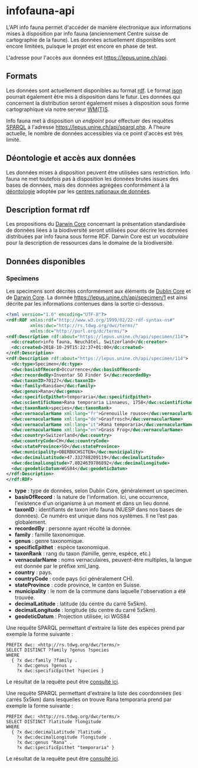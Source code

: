 # infofauna-api
L'API info fauna permet d'accéder de manière électronique aux informations mises à disposition par info fauna (anciennement Centre suisse de cartographie de la faune). Les données actuellement disponibles sont encore limitées, puisque le projet est encore en phase de test.

L'adresse pour l'accès aux données est https://lepus.unine.ch/api.

## Formats
Les données sont actuellement disponibles au format [rdf](https://www.w3.org/RDF/). Le format [json](https://www.json.org/) pourrait également être mis à disposition dans le futur. Les données qui concernent la distribution seront également mises à disposition sous forme cartographique via notre serveur [WM(T)S](https://fr.wikipedia.org/wiki/Web_Map_Tile_Service).

Info fauna met à disposition un _endpoint_ pour effectuer des requêtes [SPARQL](https://www.w3.org/TR/rdf-sparql-query/) à l'adresse https://lepus.unine.ch/api/sparql.php. A l'heure actuelle, le nombre de données accessibles via ce point d'accès est très limité.

## Déontologie et accès aux données
Les données mises à disposition peuvent être utilisées sans restriction. Info fauna ne met toutefois pas à disposition les données brutes issues des bases de données, mais des données agrégées conformément à la [déontologie](http://www.cscf.ch/cscf/home/datenverwaltung/datenschutzrichtlinien.html) adoptée par les [centres nationaux de données](https://www.infospecies.ch/fr/).

## Description format rdf
Les propositions du [Darwin Core](http://rs.tdwg.org/dwc/) concernant la présentation standardisée de données liées à la biodiversité seront utilisées pour décrire les données distribuées par info fauna sous forme RDF. Darwin Core est un _vocabulaire_ pour la description de ressources dans le domaine de la biodiversité.

## Données disponibles
### Specimens
Les specimens sont décrites conformément aux éléments de [Dublin Core](http://dublincore.org/) et de [Darwin Core](https://dwc.tdwg.org/terms/#taxon). La donnée https://lepus.unine.ch/api/specimen/1 est ainsi décrite par les informations contenues dans la sortie ci-dessous.

```rdf
<?xml version="1.0" encoding="UTF-8"?>
<rdf:RDF xmlns:rdf="http://www.w3.org/1999/02/22-rdf-syntax-ns#" 
         xmlns:dwc="http://rs.tdwg.org/dwc/terms/" 
         xmlns:dc="http://purl.org/dc/terms/">
<rdf:Description rdf:about="https://lepus.unine.ch/api/specimen/114">
  <dc:creator>info fauna, Neuchâtel, Switzerland</dc:creator>
  <dc:created>2018-10-29T15:22:37+01:00</dc:created>
</rdf:Description>
<rdf:Description rdf:about="https://lepus.unine.ch/api/specimen/114">
  <dc:type>Specimen</dc:type>
  <dwc:basisOfRecord>Occurrence</dwc:basisOfRecord>
  <dwc:recordedBy>Inventar SO Finder S</dwc:recordedBy>
  <dwc:taxonID>70127</dwc:taxonID>
  <dwc:family>Ranidae</dwc:family>
  <dwc:genus>Rana</dwc:genus>
  <dwc:specificEpithet>temporaria</dwc:specificEpithet>
  <dwc:scientificName>Rana temporaria Linnaeus, 1758</dwc:scientificName>
  <dwc:taxonRank>species</dwc:taxonRank>
  <dwc:vernacularName xml:lang="fr">Grenouille rousse</dwc:vernacularName>
  <dwc:vernacularName xml:lang="de">Grasfrosch</dwc:vernacularName>
  <dwc:vernacularName xml:lang="it">Rana temporaria</dwc:vernacularName>
  <dwc:vernacularName xml:lang="en">Grass Frog</dwc:vernacularName>
  <dwc:country>Switzerland</dwc:country>
  <dwc:countryCode>CH</dwc:countryCode>
  <dwc:stateProvince>SO</dwc:stateProvince>
  <dwc:municipality>OBERBUCHSITEN</dwc:municipality>
  <dwc:decimalLatitude>47.332788209119</dwc:decimalLatitude>
  <dwc:decimalLongitude>7.8024639786892</dwc:decimalLongitude>
  <dwc:geodeticDatum>WGS84</dwc:geodeticDatum>
</rdf:Description>
</rdf:RDF>
```
* __type__ : type de données, selon Dublin Core, généralement un specimen.
* __basisOfRecord__ : la nature de l'information. Ici, une occurrence, l'existence d'un origanisme à un moment et dans un lieu donné.
* __taxonID__ : identifiants de taxon info fauna (NUESP dans nos bases de données). Ce numéro est unique dans nos systèmes. Il ne l’est pas globalement.
* __recordedBy__ : personne ayant récolté la donnée.
* __family__ : famille taxonomique.
* __genus__ : genre taxonomique.
* __specificEpithet__ : espèce taxonomique.
* __taxonRank__ : rang du taxon (famille, genre, espèce, etc.)
* __vernacularName__ : noms vernaculaires, peuvent-être multiples, la langue est donnée par le préfixe xml_lang.
* __country__ : pays.
* __countryCode__ : code pays (ici généralement CH).
* __stateProvince__ : code province, le canton en Suisse.
* __municipality__ : le nom de la commune dans laquelle l'observation a été trouvée.
* __decimalLatitude__ : latitude (du centre du carré 5x5km).
* __decimalLongitude__ : longitude (du centre du carré 5x5km).
* __geodeticDatum__ : Projection utilisée, ici WGS84

Une requête SPARQL permettant d'extraire la liste des espèces prend par exemple la forme suivante :

```sparql
PREFIX dwc: <http://rs.tdwg.org/dwc/terms/>
SELECT DISTINCT ?family ?genus ?species
WHERE
  { ?x dwc:family ?family .
    ?x dwc:genus ?genus .
    ?x dwc:specificEpithet ?species }
 ```

Le résultat de la requête peut être [consulté ici](https://lepus.unine.ch/api/sparql.php?query=PREFIX+dwc%3A+%3Chttp%3A%2F%2Frs.tdwg.org%2Fdwc%2Fterms%2F%3E%0D%0ASELECT+DISTINCT+%3Ffamily+%3Fgenus+%3Fspecies%0D%0AWHERE%0D%0A++%7B+%3Fx+dwc%3Afamily+%3Ffamily+.%0D%0A++++%3Fx+dwc%3Agenus+%3Fgenus+.%0D%0A++++%3Fx+dwc%3AspecificEpithet+%3Fspecies+%7D&output=htmltab&jsonp=&key=2d4d2f1d50ad9429e48f51ab3338e14a&show_inline=1).

Une requête SPARQL permettant d'extraire la liste des coordonnées (les carrés 5x5km) dans lesquelles on trouve Rana temporaria prend par exemple la forme suivante :

```sparql
PREFIX dwc: <http://rs.tdwg.org/dwc/terms/>
SELECT DISTINCT ?latitude ?longitude
WHERE
  { ?x dwc:decimalLatitude ?latitude .
    ?x dwc:decimalLongitude ?longitude .
    ?x dwc:genus "Rana" .    
    ?x dwc:specificEpithet "temporaria" }
 ```

Le résultat de la requête peut être [consulté ici](https://lepus.unine.ch/api/sparql.php?query=PREFIX+dwc%3A+%3Chttp%3A%2F%2Frs.tdwg.org%2Fdwc%2Fterms%2F%3E%0D%0ASELECT+DISTINCT+%3Flatitude+%3Flongitude%0D%0AWHERE%0D%0A++%7B+%3Fx+dwc%3AdecimalLatitude+%3Flatitude+.%0D%0A++++%3Fx+dwc%3AdecimalLongitude+%3Flongitude+.%0D%0A++++%3Fx+dwc%3Agenus+%22Rana%22+.++++%0D%0A++++%3Fx+dwc%3AspecificEpithet+%22temporaria%22+%7D&output=htmltab&jsonp=&key=2d4d2f1d50ad9429e48f51ab3338e14a&show_inline=1).
